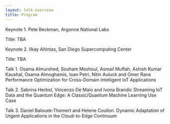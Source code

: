 ```yaml
---
layout: talk-overview
title: Program
---
```


Keynote 1. Pete Beckman, Argonne National Labs

Title: TBA

Keynote 2. Ilkay Altintas, San Diego Supercomputing Center

Title: TBA


Talk 1. Osama Almurshed, Souham Meshoul, Asmail Muftah, Ashish Kumar Kaushal, Osama Almoghamis, Ioan Petri, Nitin Auluck and Omer Rana	Performance Optimization for Cross-Domain Intelligent IoT Applications


Talk 2. Sabrina Herbst, Vincenzo De Maio and Ivona Brandic 	Streaming IoT Data and the Quantum Edge: A Classic/Quantum Machine Learning Use Case


Talk 3. Daniel Balouek-Thomert and Helene Coullon. Dynamic Adaptation of Urgent Applications in the Cloud-to-Edge Continuum